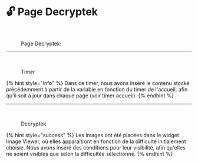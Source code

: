 # 🔓 Page Decryptek



<figure><img src="../../../../../../../.gitbook/assets/Capture d’écran 2024-06-27 à 16.12.11.png" alt="" width="311"><figcaption><p>Page Decryptek:</p></figcaption></figure>

***

<figure><img src="../../../../../../../.gitbook/assets/Capture d’écran 2024-06-27 à 16.05.13.png" alt="" width="207"><figcaption><p>Timer</p></figcaption></figure>

{% hint style="info" %}
Dans ce timer, nous avons inséré le contenu stocké précédemment à partir de la variable en fonction du timer de l'accueil, afin qu'il soit à jour dans chaque page (voir timer accueil).
{% endhint %}

***

<figure><img src="../../../../../../../.gitbook/assets/Capture d’écran 2024-06-27 à 16.17.26.png" alt="" width="238"><figcaption><p>Decryptek</p></figcaption></figure>

{% hint style="success" %}
Les images ont été placées dans le widget Image Viewer, où elles apparaîtront en fonction de la difficulté initialement choisie. Nous avons inséré des conditions pour leur visibilité, afin qu'elles ne soient visibles que selon la difficultée sélectionné.
{% endhint %}
